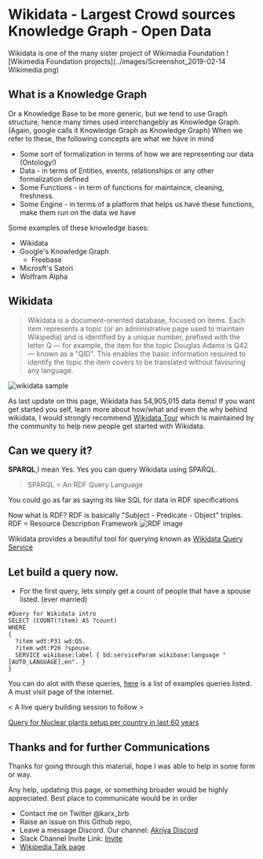 # Wikidata - Largest Crowd sources Knowledge Graph - Open Data
Wikidata is one of the many sister project of Wikimedia Foundation
![Wikimedia Foundation projects](../images/Screenshot_2019-02-14 Wikimedia.png)

## What is a Knowledge Graph 
Or a Knowledge Base to be more generic, but we tend to use Graph structure, hence many times used interchangebly as Knowledge Graph.
(Again, google calls it Knowledge Graph as Knowledge Graph)
When we refer to these, the following concepts are what we have in mind
* Some sort of formalization in terms of how we are representing our data (Ontology!)
* Data - in terms of Entities, events, relationships or any other formalization defined 
* Some Functions - in term of functions for maintaince, cleaning, freshness.
* Some Engine - in terms of a platform that helps us have these functions, make them run on the data we have


Some examples of these knowledge bases:
* Wikidata
* Google's Knowledge Graph
    * Freebase
* Microsft's Satori
* Wolfram Alpha


## Wikidata
> Wikidata is a document-oriented database, focused on items. Each item represents a topic (or an administrative page used to maintain Wikipedia) and is identified by a unique number, prefixed with the letter Q — for example, the item for the topic Douglas Adams is Q42 — known as a "QID". This enables the basic information required to identify the topic the item covers to be translated without favouring any language.

![wikidata sample](https://upload.wikimedia.org/wikipedia/commons/thumb/a/ae/Datamodel_in_Wikidata.svg/484px-Datamodel_in_Wikidata.svg.png)


As last update on this page, Wikidata has 54,905,015 data items!
If you want get started you self, learn more about how/what and even the why behind wikidata, I would strongly recommend [Wikidata Tour](https://www.wikidata.org/wiki/Wikidata:Tours) which is maintained by the community to help new people get started with Wikidata.


## Can we query it?
__SPARQL__,I mean Yes.
Yes you can query Wikidata using SPARQL. 

> SPARQL = An RDF Query Language

You could go as far as saying its like SQL for data in RDF specifications

Now what is RDF?
RDF is basically "Subject - Predicate - Object" triples.
RDF = Resource Description Framework
![RDF image](https://www.w3.org/2018/09/rdf-data-viz/test-ontology-visualization.svg)

Wikidata provides a beautiful tool for querying known as [Wikidata Query Service](https://query.wikidata.org/)

## Let build a query now.

* For the first query, lets simply get a count of people that have a spouse listed. (ever married)

```
#Query for Wikidata intro
SELECT (COUNT(?item) AS ?count) 
WHERE 
{
  ?item wdt:P31 wd:Q5.
  ?item wdt:P26 ?spouse.
  SERVICE wikibase:label { bd:serviceParam wikibase:language "[AUTO_LANGUAGE],en". }
} 
```

You can do alot with these queries, [here](https://www.wikidata.org/wiki/Wikidata:SPARQL_query_service/queries/examples) is a list of examples queries listed. A must visit page of the internet.

\< A live query building session to follow \>

[Query for Nuclear plants setup per country in last 60 years](https://query.wikidata.org/#%23defaultView%3ABarChart%0ASELECT%20%3FyearLabel%20%28COUNT%28%3Fcountry%29%20AS%20%3Fcount%29%20%28SAMPLE%28%3FcLabel%29%20AS%20%3FcLabel%29%20WHERE%20%7B%0A%20%20%3Fyear%20wdt%3AP31%20wd%3AQ577%3B%0A%20%20%20%20wdt%3AP156%2Fwdt%3AP585%20%3Fnext_year_point%3B%0A%20%20%20%20wdt%3AP585%20%3Fyear_point.%0A%20%20FILTER%28%221950-01-01%22%5E%5Exsd%3AdateTime%20%3C%3D%20%3Fyear_point%20%26%26%20%3Fyear_point%20%3C%20%222000-01-01%22%5E%5Exsd%3AdateTime%29.%0A%20%20OPTIONAL%20%7B%20%3Fobject%20%28wdt%3AP31%2Fwdt%3AP279%2A%29%20wd%3AQ134447.%0A%20%20%3Fobject%20wdt%3AP571%20%3F_inception.%0A%20%20%3Fobject%20wdt%3AP17%20%3Fcountry.%0A%20%20%3Fcountry%20rdfs%3Alabel%20%3FcountryLabel.%20FILTER%28%28LANG%28%3FcountryLabel%29%29%20%3D%20%22en%22%29%0A%20%20FILTER%28%3Fyear_point%20%3C%3D%20%3F_inception%20%26%26%20%3F_inception%20%3C%20%3Fnext_year_point%29%0A%20%20%7D%0A%20%20BIND%28IF%28BOUND%28%3Fcountry%29%2C%3FcountryLabel%2C%22none%22%29%20AS%20%3FcLabel%29%0A%20%20SERVICE%20wikibase%3Alabel%20%7B%20bd%3AserviceParam%20wikibase%3Alanguage%20%22%5BAUTO_LANGUAGE%5D%2Cen%22%20%7D%0A%7D%20GROUP%20BY%20%3FyearLabel%20%3Fcountry%0AORDER%20BY%20%3FyearLabel)





## Thanks and for further Communications
Thanks for going through this material, hope I was able to help in some form or way.

Any help, updating this page, or something broader would be highly appreciated.
Best place to communicate would be in order
* Contact me on Twitter @karx_brb
* Raise an issue on this Github repo, 
* Leave a message Discord. Our channel: [Akriya Discord](https://discord.gg/Ud5TuCr)
* Slack Channel Invite Link: [Invite](https://join.slack.com/t/akriya/shared_invite/enQtNDMwOTM2NjExMzQ0LTZmODYzZDUyNDYyMjhhNmNhMzk2MzVjY2NmZGM0YjNkYzViZTJjMDc2Nzg4MTA5NjAzOTQ1ZWZhMDc0OWI3OGU) 
* [Wikipedia Talk page](https://en.wikipedia.org/wiki/User_talk:Kaaro01)